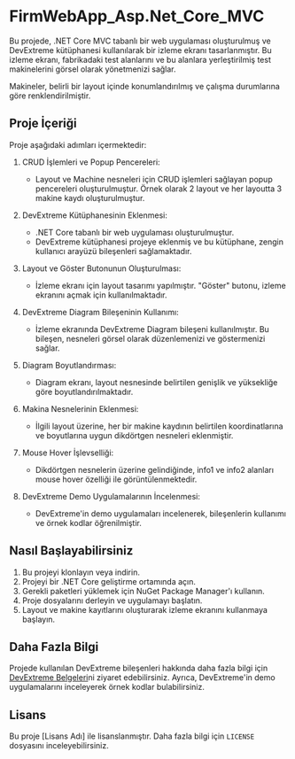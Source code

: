 # FirmWebApp_Asp.Net_Core_MVC

Bu projede, .NET Core MVC tabanlı bir web uygulaması oluşturulmuş ve DevExtreme kütüphanesi kullanılarak bir izleme ekranı tasarlanmıştır. Bu izleme ekranı, fabrikadaki test alanlarını ve bu alanlara yerleştirilmiş test makinelerini görsel olarak yönetmenizi sağlar.

Makineler, belirli bir layout içinde konumlandırılmış ve çalışma durumlarına göre renklendirilmiştir.

## Proje İçeriği

Proje aşağıdaki adımları içermektedir:

1. CRUD İşlemleri ve Popup Pencereleri:
   - Layout ve Machine nesneleri için CRUD işlemleri sağlayan popup pencereleri oluşturulmuştur. Örnek olarak 2 layout ve her layoutta 3 makine kaydı oluşturulmuştur.

2. DevExtreme Kütüphanesinin Eklenmesi:
   - .NET Core tabanlı bir web uygulaması oluşturulmuştur.
   - DevExtreme kütüphanesi projeye eklenmiş ve bu kütüphane, zengin kullanıcı arayüzü bileşenleri sağlamaktadır.

3. Layout ve Göster Butonunun Oluşturulması:
   - İzleme ekranı için layout tasarımı yapılmıştır. "Göster" butonu, izleme ekranını açmak için kullanılmaktadır.

4. DevExtreme Diagram Bileşeninin Kullanımı:
   - İzleme ekranında DevExtreme Diagram bileşeni kullanılmıştır. Bu bileşen, nesneleri görsel olarak düzenlemenizi ve göstermenizi sağlar.

5. Diagram Boyutlandırması:
   - Diagram ekranı, layout nesnesinde belirtilen genişlik ve yüksekliğe göre boyutlandırılmaktadır.

6. Makina Nesnelerinin Eklenmesi:
   - İlgili layout üzerine, her bir makine kaydının belirtilen koordinatlarına ve boyutlarına uygun dikdörtgen nesneleri eklenmiştir.

7. Mouse Hover İşlevselliği:
   - Dikdörtgen nesnelerin üzerine gelindiğinde, info1 ve info2 alanları mouse hover özelliği ile görüntülenmektedir.

8. DevExtreme Demo Uygulamalarının İncelenmesi:
   - DevExtreme'in demo uygulamaları incelenerek, bileşenlerin kullanımı ve örnek kodlar öğrenilmiştir.

## Nasıl Başlayabilirsiniz

1. Bu projeyi klonlayın veya indirin.
2. Projeyi bir .NET Core geliştirme ortamında açın.
3. Gerekli paketleri yüklemek için NuGet Package Manager'ı kullanın.
4. Proje dosyalarını derleyin ve uygulamayı başlatın.
5. Layout ve makine kayıtlarını oluşturarak izleme ekranını kullanmaya başlayın.

## Daha Fazla Bilgi

Projede kullanılan DevExtreme bileşenleri hakkında daha fazla bilgi için [DevExtreme Belgeleri](https://js.devexpress.com/Documentation/)ni ziyaret edebilirsiniz. Ayrıca, DevExtreme'in demo uygulamalarını inceleyerek örnek kodlar bulabilirsiniz.

## Lisans

Bu proje [Lisans Adı] ile lisanslanmıştır. Daha fazla bilgi için `LICENSE` dosyasını inceleyebilirsiniz.
